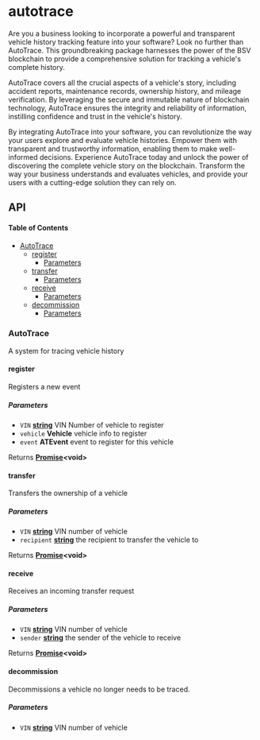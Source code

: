 # autotrace

Are you a business looking to incorporate a powerful and transparent vehicle history tracking feature into your software? Look no further than AutoTrace. This groundbreaking package harnesses the power of the BSV blockchain to provide a comprehensive solution for tracking a vehicle's complete history.

AutoTrace covers all the crucial aspects of a vehicle's story, including accident reports, maintenance records, ownership history, and mileage verification. By leveraging the secure and immutable nature of blockchain technology, AutoTrace ensures the integrity and reliability of information, instilling confidence and trust in the vehicle's history.

By integrating AutoTrace into your software, you can revolutionize the way your users explore and evaluate vehicle histories. Empower them with transparent and trustworthy information, enabling them to make well-informed decisions. Experience AutoTrace today and unlock the power of discovering the complete vehicle story on the blockchain. Transform the way your business understands and evaluates vehicles, and provide your users with a cutting-edge solution they can rely on.

## API

<!-- Generated by documentation.js. Update this documentation by updating the source code. -->

#### Table of Contents

*   [AutoTrace](#autotrace)
    *   [register](#register)
        *   [Parameters](#parameters)
    *   [transfer](#transfer)
        *   [Parameters](#parameters-1)
    *   [receive](#receive)
        *   [Parameters](#parameters-2)
    *   [decommission](#decommission)
        *   [Parameters](#parameters-3)

### AutoTrace

A system for tracing vehicle history

#### register

Registers a new event

##### Parameters

*   `VIN` **[string](https://developer.mozilla.org/docs/Web/JavaScript/Reference/Global_Objects/String)** VIN Number of vehicle to register
*   `vehicle` **Vehicle** vehicle info to register
*   `event` **ATEvent** event to register for this vehicle

Returns **[Promise](https://developer.mozilla.org/docs/Web/JavaScript/Reference/Global_Objects/Promise)\<void>**&#x20;

#### transfer

Transfers the ownership of a vehicle

##### Parameters

*   `VIN` **[string](https://developer.mozilla.org/docs/Web/JavaScript/Reference/Global_Objects/String)** VIN number of vehicle
*   `recipient` **[string](https://developer.mozilla.org/docs/Web/JavaScript/Reference/Global_Objects/String)** the recipient to transfer the vehicle to

Returns **[Promise](https://developer.mozilla.org/docs/Web/JavaScript/Reference/Global_Objects/Promise)\<void>**&#x20;

#### receive

Receives an incoming transfer request

##### Parameters

*   `VIN` **[string](https://developer.mozilla.org/docs/Web/JavaScript/Reference/Global_Objects/String)** VIN number of vehicle
*   `sender` **[string](https://developer.mozilla.org/docs/Web/JavaScript/Reference/Global_Objects/String)** the sender of the vehicle to receive

Returns **[Promise](https://developer.mozilla.org/docs/Web/JavaScript/Reference/Global_Objects/Promise)\<void>**&#x20;

#### decommission

Decommissions a vehicle no longer needs to be traced.

##### Parameters

*   `VIN` **[string](https://developer.mozilla.org/docs/Web/JavaScript/Reference/Global_Objects/String)** VIN number of vehicle
